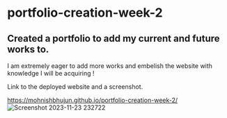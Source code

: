 # portfolio-creation-week-2

## Created a portfolio to add my current and future works to. 
I am extremely eager to add more works and embelish the website with knowledge I will be acquiring !


Link to the deployed website and a screenshot. 

https://mohnishbhujun.github.io/portfolio-creation-week-2/
![Screenshot 2023-11-23 232722](https://github.com/MohnishBhujun/portfolio-creation-week-2/assets/149837818/0ae89d16-e69b-4174-b082-c3ef902fb5ce)

